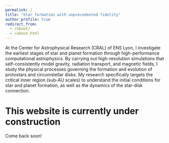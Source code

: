 ```yaml
---
permalink: /
title: "Star formation with unprecedented fidelity"
author_profile: true
redirect_from: 
  - /about/
  - /about.html
---
```


At the Center for Astrophysical Research (CRAL) of ENS Lyon, I investigate the earliest stages of star and planet formation through high-performance computational astrophysics. By carrying out high-resolution simulations that self-consistently model gravity, radiation transport, and magnetic fields, I study the physical processes governing the formation and evolution of protostars and circumstellar disks. My research specifically targets the critical inner region (sub-AU scales) to understand the initial conditions for star and planet formation, as well as the dynamics of the star-disk connection.

This website is currently under construction
======
Come back soon!
